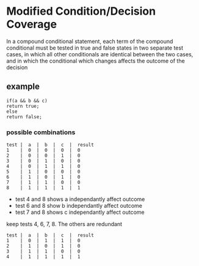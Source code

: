 # Modified Condition/Decision Coverage

In a compound conditional statement, each term of the compound conditional must be tested in true and false states in two separate test cases, in which all other conditionals are identical between the two cases, and in which the conditional which changes affects the outcome of the decision

## example
```
if(a && b && c)
return true;
else
return false;
```

### possible combinations
```
test |  a  |  b  |  c  |  result  
1    |  0  |  0  |  0  |  0
2    |  0  |  0  |  1  |  0
3    |  0  |  1  |  0  |  0
4    |  0  |  1  |  1  |  0
5    |  1  |  0  |  0  |  0
6    |  1  |  0  |  1  |  0
7    |  1  |  1  |  0  |  0
8    |  1  |  1  |  1  |  1
```

- test 4 and 8 shows a independantly affect outcome
- test 6 and 8 show b independantly affect outcome
- test 7 and 8 shows c independantly affect outcome

keep tests 4, 6, 7, 8. The others are redundant
```
test |  a  |  b  |  c  |  result  
1    |  0  |  1  |  1  |  0
2    |  1  |  0  |  1  |  0
3    |  1  |  1  |  0  |  0
4    |  1  |  1  |  1  |  1
```

